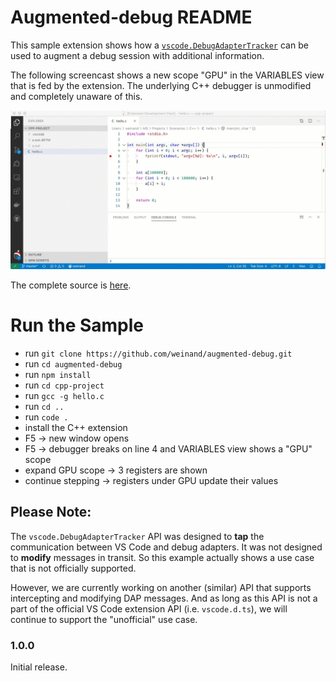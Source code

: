 # Augmented-debug README

This sample extension shows how a [`vscode.DebugAdapterTracker`](https://github.com/microsoft/vscode/blob/b6ae21e6e2e7255978993df45c1317a869170d21/src/vs/vscode.d.ts#L9649-L9688) can be used to augment a debug session with additional information.

The following screencast shows a new scope "GPU" in the VARIABLES view that is fed by the extension.
The underlying C++ debugger is unmodified and completely unaware of this.

![feature X](images/gpu.gif)

The complete source is [here](https://github.com/weinand/augmented-debug/blob/master/src/extension.ts).


# Run the Sample

- run `git clone https://github.com/weinand/augmented-debug.git`
- run `cd augmented-debug`
- run `npm install`
- run `cd cpp-project`
- run `gcc -g hello.c`
- run `cd ..`
- run `code .`
- install the C++ extension
- F5 -> new window opens
- F5 -> debugger breaks on line 4 and VARIABLES view shows a "GPU" scope
- expand GPU scope -> 3 registers are shown
- continue stepping -> registers under GPU update their values

## Please Note:

The `vscode.DebugAdapterTracker` API was designed to **tap** the communication between VS Code and debug adapters. It was not designed to **modify** messages in transit. So this example actually shows a use case that is not officially supported.

However, we are currently working on another (similar) API that supports intercepting and modifying DAP messages. And as long as this API is not a part of the official VS Code extension API (i.e. `vscode.d.ts`), we will continue to support the "unofficial" use case.


### 1.0.0

Initial release.
